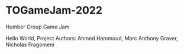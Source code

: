 # TOGameJam-2022
 Humber Group Game Jam

Hello World,
Project Authors: Ahmed Hammoud, Marc Anthony Graver, Nicholas Fragomeni
